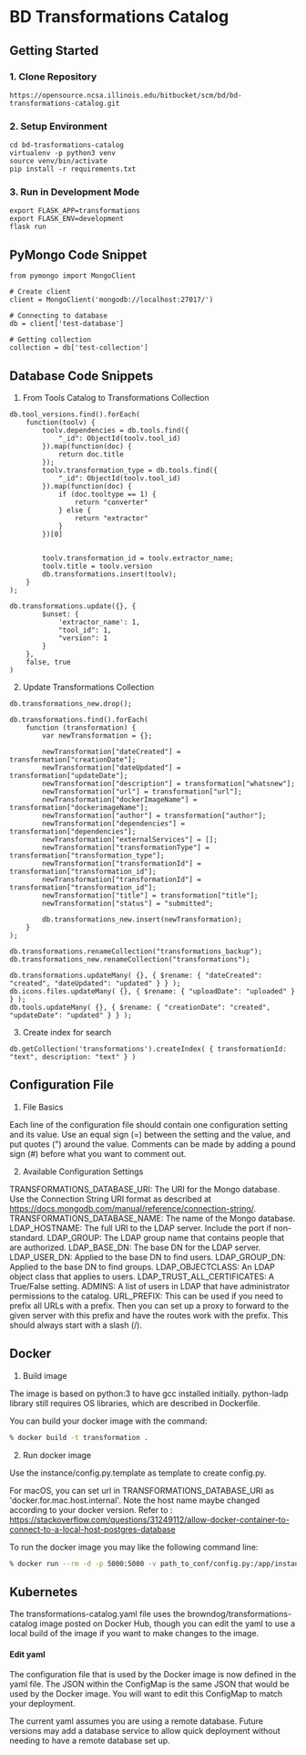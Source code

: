 # BD Transformations Catalog


## Getting Started

### 1. Clone Repository
```
https://opensource.ncsa.illinois.edu/bitbucket/scm/bd/bd-transformations-catalog.git
```

### 2. Setup Environment
```
cd bd-trasformations-catalog
virtualenv -p python3 venv
source venv/bin/activate
pip install -r requirements.txt
```

### 3. Run in Development Mode

```
export FLASK_APP=transformations
export FLASK_ENV=development
flask run
```

## PyMongo Code Snippet

```
from pymongo import MongoClient

# Create client
client = MongoClient('mongodb://localhost:27017/')

# Connecting to database
db = client['test-database']

# Getting collection
collection = db['test-collection']

```

## Database Code Snippets

1. From Tools Catalog to Transformations Collection
```
db.tool_versions.find().forEach(
    function(toolv) {
        toolv.dependencies = db.tools.find({
            "_id": ObjectId(toolv.tool_id)
        }).map(function(doc) {
            return doc.title
        });
        toolv.transformation_type = db.tools.find({
            "_id": ObjectId(toolv.tool_id)
        }).map(function(doc) {
            if (doc.tooltype == 1) {
                return "converter"
            } else {
                return "extractor"
            }
        })[0]


        toolv.transformation_id = toolv.extractor_name;
        toolv.title = toolv.version
        db.transformations.insert(toolv);
    }
);

db.transformations.update({}, {
        $unset: {
            'extractor_name': 1,
            "tool_id": 1,
            "version": 1
        }
    },
    false, true
)
```
2. Update Transformations Collection

```
db.transformations_new.drop();

db.transformations.find().forEach(
    function (transformation) {
    	var newTransformation = {};

    	newTransformation["dateCreated"] = transformation["creationDate"];
    	newTransformation["dateUpdated"] = transformation["updateDate"];
    	newTransformation["description"] = transformation["whatsnew"];
    	newTransformation["url"] = transformation["url"];
    	newTransformation["dockerImageName"] = transformation["dockerimageName"];
    	newTransformation["author"] = transformation["author"];
    	newTransformation["dependencies"] = transformation["dependencies"];
    	newTransformation["externalServices"] = [];
    	newTransformation["transformationType"] = transformation["transformation_type"];
    	newTransformation["transformationId"] = transformation["transformation_id"];
    	newTransformation["transformationId"] = transformation["transformation_id"];
    	newTransformation["title"] = transformation["title"];
    	newTransformation["status"] = "submitted";

    	db.transformations_new.insert(newTransformation);
    }
);

db.transformations.renameCollection("transformations_backup");
db.transformations_new.renameCollection("transformations");

db.transformations.updateMany( {}, { $rename: { "dateCreated": "created", "dateUpdated": "updated" } } );
db.icons.files.updateMany( {}, { $rename: { "uploadDate": "uploaded" } } );
db.tools.updateMany( {}, { $rename: { "creationDate": "created", "updateDate": "updated" } } );

```

3. Create index for search

```
db.getCollection('transformations').createIndex( { transformationId: "text", description: "text" } )
```

## Configuration File

1. File Basics

Each line of the configuration file should contain one configuration setting and its value. Use an equal sign (=) between the setting and the value, and put quotes (") around the value. Comments can be made by adding a pound sign (#) before what you want to comment out.

2. Available Configuration Settings

TRANSFORMATIONS_DATABASE_URI: The URI for the Mongo database. Use the Connection String URI format as described at https://docs.mongodb.com/manual/reference/connection-string/.
TRANSFORMATIONS_DATABASE_NAME: The name of the Mongo database.
LDAP_HOSTNAME: The full URI to the LDAP server. Include the port if non-standard.
LDAP_GROUP: The LDAP group name that contains people that are authorized.
LDAP_BASE_DN: The base DN for the LDAP server.
LDAP_USER_DN: Applied to the base DN to find users.
LDAP_GROUP_DN: Applied to the base DN to find groups.
LDAP_OBJECTCLASS: An LDAP object class that applies to users.
LDAP_TRUST_ALL_CERTIFICATES: A True/False setting.
ADMINS: A list of users in LDAP that have administrator permissions to the catalog.
URL_PREFIX: This can be used if you need to prefix all URLs with a prefix. Then you can set up a proxy to forward to the given server with this prefix and have the routes work with the prefix. This should always start with a slash (/).

## Docker

1. Build image

The image is based on python:3 to have gcc installed initially. python-ladp library still requires OS libraries, which are described in Dockerfile.

You can build your docker image with the command:
```bash
% docker build -t transformation .
```

2. Run docker image

Use the instance/config.py.template as template to create config.py.

For macOS, you can set url in TRANSFORMATIONS_DATABASE_URI as 'docker.for.mac.host.internal'. Note the host name maybe changed according to your docker version.
Refer to : https://stackoverflow.com/questions/31249112/allow-docker-container-to-connect-to-a-local-host-postgres-database

To run the docker image you may like the following command line:
```bash
% docker run --rm -d -p 5000:5000 -v path_to_conf/config.py:/app/instance/config.py transformation
```

## Kubernetes

The transformations-catalog.yaml file uses the browndog/transformations-catalog image posted on Docker Hub, though you can edit the yaml to use a local build of the image if you want to make changes to the image.

#### Edit yaml
The configuration file that is used by the Docker image is now defined in the yaml file. The JSON within the ConfigMap is the same JSON that would be used by the Docker image. You will want to edit this ConfigMap to match your deployment.

The current yaml assumes you are using a remote database. Future versions may add a database service to allow quick deployment without needing to have a remote database set up.
